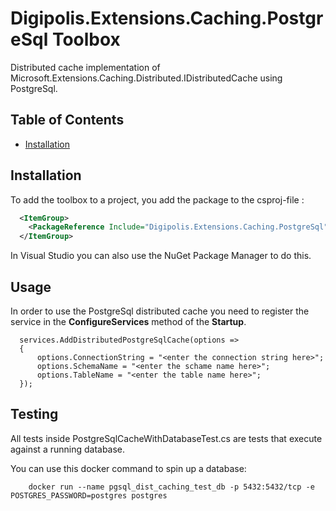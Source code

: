 # Digipolis.Extensions.Caching.PostgreSql Toolbox

Distributed cache implementation of Microsoft.Extensions.Caching.Distributed.IDistributedCache using PostgreSql.

## Table of Contents

<!-- START doctoc generated TOC please keep comment here to allow auto update -->
<!-- DON'T EDIT THIS SECTION, INSTEAD RE-RUN doctoc TO UPDATE -->

- [Installation](#installation)

<!-- END doctoc generated TOC please keep comment here to allow auto update -->

## Installation

To add the toolbox to a project, you add the package to the csproj-file :

```xml
  <ItemGroup>
    <PackageReference Include="Digipolis.Extensions.Caching.PostgreSql" Version="1.0.0" />
  </ItemGroup>
``` 

In Visual Studio you can also use the NuGet Package Manager to do this.

## Usage

In order to use the PostgreSql distributed cache you need to register the service in the **ConfigureServices** method of the **Startup**.  

```
  services.AddDistributedPostgreSqlCache(options =>
  {
      options.ConnectionString = "<enter the connection string here>";
      options.SchemaName = "<enter the schame name here>";
      options.TableName = "<enter the table name here>";
  });
```

## Testing

All tests inside PostgreSqlCacheWithDatabaseTest.cs are tests that execute against a running database.

You can use this docker command to spin up a database:

```
	docker run --name pgsql_dist_caching_test_db -p 5432:5432/tcp -e POSTGRES_PASSWORD=postgres postgres
```


